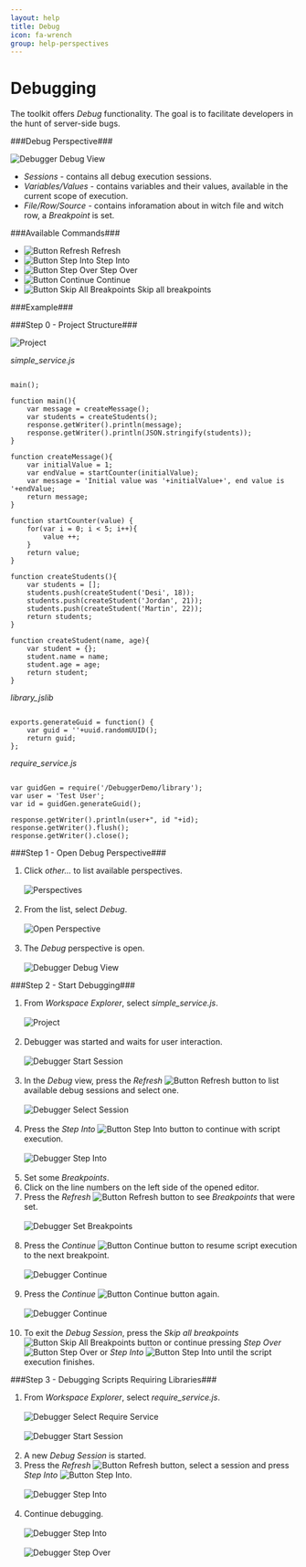 ```yaml
---
layout: help
title: Debug
icon: fa-wrench
group: help-perspectives
---
```


Debugging
===

The toolkit offers *Debug* functionality. The goal is to facilitate developers in the hunt of server-side bugs.

###Debug Perspective###

![Debugger Debug View](images/features/debugger/5_debugger_debug_view.png)
*	*Sessions* - contains all debug execution sessions.
*	*Variables/Values* - contains variables and their values, available in the current scope of execution.
*	*File/Row/Source* - contains inforamation about in witch file and witch row, a *Breakpoint* is set. 

###Available Commands###

*	![Button Refresh](images/features/debugger/5_button_refresh.png) Refresh
*	![Button Step Into](images/features/debugger/5_button_step_into.png) Step Into
*	![Button Step Over](images/features/debugger/5_button_step_over.png) Step Over
*	![Button Continue](images/features/debugger/5_button_continue.png) Continue
*	![Button Skip All Breakpoints](images/features/debugger/5_button_skip_all_breakpoints.png) Skip all breakpoints


###Example###

###Step 0 - Project Structure###


![Project](images/features/debugger/1_project.png)

*simple_service.js*
<pre><code>
main();

function main(){
    var message = createMessage();
    var students = createStudents();
    response.getWriter().println(message);
    response.getWriter().println(JSON.stringify(students));
}

function createMessage(){
    var initialValue = 1;
    var endValue = startCounter(initialValue);
	var message = 'Initial value was '+initialValue+', end value is '+endValue;
    return message;
}

function startCounter(value) {
    for(var i = 0; i < 5; i++){
        value ++;
    }
	return value;
}

function createStudents(){
    var students = [];
    students.push(createStudent('Desi', 18));
    students.push(createStudent('Jordan', 21));
    students.push(createStudent('Martin', 22));
    return students;
}

function createStudent(name, age){
    var student = {};
    student.name = name;
    student.age = age;
    return student;
}
</code></pre>

*library_jslib*
<pre><code>
exports.generateGuid = function() {
    var guid = ''+uuid.randomUUID();
    return guid;
};
</code></pre>

*require_service.js*
<pre><code>
var guidGen = require('/DebuggerDemo/library');
var user = 'Test User';
var id = guidGen.generateGuid();

response.getWriter().println(user+", id "+id);
response.getWriter().flush();
response.getWriter().close();
</code></pre>

###Step 1 - Open Debug Perspective###

1. Click *other...* to list available perspectives.
<br></br>
![Perspectives](images/features/debugger/3_perspectives.png)
<br></br>
2. From the list, select *Debug*.
<br></br>
![Open Perspective](images/features/debugger/4_open_perspective.png)
<br></br>
3. The *Debug* perspective is open.
<br></br>
![Debugger Debug View](images/features/debugger/5_debugger_debug_view.png)


###Step 2 - Start Debugging###

1. From *Workspace Explorer*, select *simple_service.js*.
<br></br>
![Project](images/features/debugger/1_project.png)
<br></br>
2. Debugger was started and waits for user interaction.
<br></br>
![Debugger Start Session](images/features/debugger/7_debugger_start_session.png)
<br></br>
3. In the *Debug* view, press the *Refresh* ![Button Refresh](images/features/debugger/5_button_refresh.png) button to list available debug sessions and select one.
<br></br>
![Debugger Select Session](images/features/debugger/8_debugger_select_session.png)
<br></br>
4. Press the *Step Into* ![Button Step Into](images/features/debugger/5_button_step_into.png) button to continue with script execution.
<br></br>
![Debugger Step Into](images/features/debugger/9_debugger_step_into.png)
<br></br>
5. Set some *Breakpoints*.
6. Click on the line numbers on the left side of the opened editor.
7. Press the *Refresh* ![Button Refresh](images/features/debugger/5_button_refresh.png) button to see *Breakpoints* that were set.
<br></br>
![Debugger Set Breakpoints](images/features/debugger/10_debugger_set_breakpoints.png)
<br></br>
8. Press the *Continue* ![Button Continue](images/features/debugger/5_button_continue.png) button to resume script execution to the next breakpoint.
<br></br>
![Debugger Continue](images/features/debugger/11_debugger_continue.png)
<br></br>
9. Press the *Continue* ![Button Continue](images/features/debugger/5_button_continue.png) button again.
<br></br>
![Debugger Continue](images/features/debugger/12_debugger_continue.png)
<br></br>
10. To exit the *Debug Session*, press the *Skip all breakpoints* ![Button Skip All Breakpoints](images/features/debugger/5_button_skip_all_breakpoints.png) button or continue pressing *Step Over* ![Button Step Over](images/features/debugger/5_button_step_over.png) or *Step Into* ![Button Step Into](images/features/debugger/5_button_step_into.png) until the script execution finishes.


###Step 3 - Debugging Scripts Requiring Libraries###

1. From *Workspace Explorer*, select *require_service.js*. 
<br></br>
![Debugger Select Require Service](images/features/debugger/15_debugger_select_require_service.png)
<br></br>
![Debugger Start Session](images/features/debugger/16_debugger_start_session.png)
<br></br>
2. A new *Debug Session* is started.
3. Press the *Refresh* ![Button Refresh](images/features/debugger/5_button_refresh.png) button, select a session and 
press *Step Into* ![Button Step Into](images/features/debugger/5_button_step_into.png).
<br></br>
![Debugger Step Into](images/features/debugger/17_debugger_step_into.png)
<br></br>
4. Continue debugging.
<br></br>
![Debugger Step Into](images/features/debugger/18_debugger_step_into.png)
<br></br>
![Debugger Step Over](images/features/debugger/19_debugger_step_over.png)
<br></br>